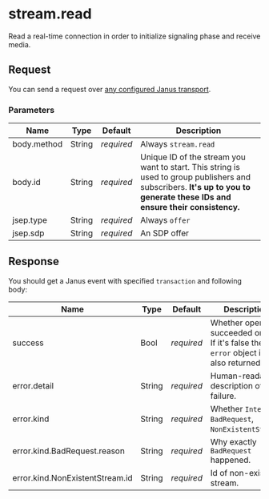 # stream.read

Read a real-time connection in order to initialize signaling phase and receive media.

## Request

You can send a request over [any configured Janus transport](https://janus.conf.meetecho.com/docs/rest.html).

### Parameters

Name         | Type   | Default    | Description
------------ | ------ | ---------- | -----------
body.method  | String | _required_ | Always `stream.read`
body.id      | String | _required_ | Unique ID of the stream you want to start. This string is used to group publishers and subscribers. **It's up to you to generate these IDs and ensure their consistency.**
jsep.type    | String | _required_ | Always `offer`
jsep.sdp     | String | _required_ | An SDP offer

## Response

You should get a Janus event with specified `transaction` and following body:

Name    | Type   | Default    | Description
------- | ------ | ---------- | -----------
success                       | Bool   | _required_ | Whether operation succeeded or not. If it's false then `error` object is also returned.
error.detail                  | String | _required_ | Human-readable description of failure.
error.kind                    | String | _required_ | Whether `Internal`, `BadRequest`, `NonExistentStream`.
error.kind.BadRequest.reason  | String | _required_ | Why exactly `BadRequest` happened.
error.kind.NonExistentStream.id | String | _required_ | Id of non-existent stream.
